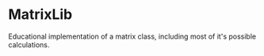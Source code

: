 # MatrixLib

Educational implementation of a matrix class, including most of it's possible calculations.
